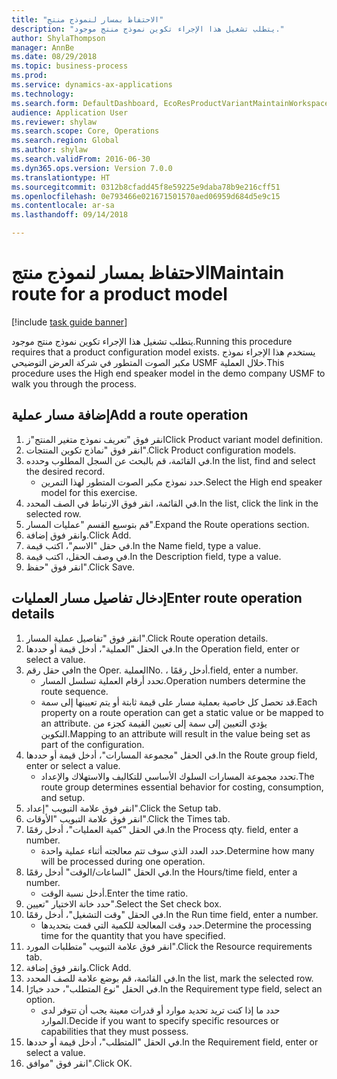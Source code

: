 ```yaml
--- 
title: "الاحتفاظ بمسار لنموذج منتج"
description: "يتطلب تشغيل هذا الإجراء تكوين نموذج منتج موجود."
author: ShylaThompson
manager: AnnBe
ms.date: 08/29/2018
ms.topic: business-process
ms.prod: 
ms.service: dynamics-ax-applications
ms.technology: 
ms.search.form: DefaultDashboard, EcoResProductVariantMaintainWorkspace, PCProductConfigurationModelListPage, PCProductConfigurationModelDetails, PCRouteOperationDetails, WrkCtrCapabilityLookUp
audience: Application User
ms.reviewer: shylaw
ms.search.scope: Core, Operations
ms.search.region: Global
ms.author: shylaw
ms.search.validFrom: 2016-06-30
ms.dyn365.ops.version: Version 7.0.0
ms.translationtype: HT
ms.sourcegitcommit: 0312b8cfadd45f8e59225e9daba78b9e216cff51
ms.openlocfilehash: 0e793466e021671501570aed06959d684d5e9c15
ms.contentlocale: ar-sa
ms.lasthandoff: 09/14/2018

---
```

# <a name="maintain-route-for-a-product-model"></a><span data-ttu-id="74ba6-103">الاحتفاظ بمسار لنموذج منتج</span><span class="sxs-lookup"><span data-stu-id="74ba6-103">Maintain route for a product model</span></span>

[!include [task guide banner](../../includes/task-guide-banner.md)]

<span data-ttu-id="74ba6-104">يتطلب تشغيل هذا الإجراء تكوين نموذج منتج موجود.</span><span class="sxs-lookup"><span data-stu-id="74ba6-104">Running this procedure requires that a product configuration model exists.</span></span> <span data-ttu-id="74ba6-105">يستخدم هذا الإجراء نموذج مكبر الصوت المتطور في شركة العرض التوضيحي USMF خلال العملية.</span><span class="sxs-lookup"><span data-stu-id="74ba6-105">This procedure uses the High end speaker model in the demo company USMF to walk you through the process.</span></span>


## <a name="add-a-route-operation"></a><span data-ttu-id="74ba6-106">إضافة مسار عملية</span><span class="sxs-lookup"><span data-stu-id="74ba6-106">Add a route operation</span></span>
1. <span data-ttu-id="74ba6-107">انقر فوق "تعريف نموذج متغير المنتج"ز</span><span class="sxs-lookup"><span data-stu-id="74ba6-107">Click Product variant model definition.</span></span>
2. <span data-ttu-id="74ba6-108">انقر فوق "نماذج تكوين المنتجات".</span><span class="sxs-lookup"><span data-stu-id="74ba6-108">Click Product configuration models.</span></span>
3. <span data-ttu-id="74ba6-109">في القائمة، قم بالبحث عن السجل المطلوب وحدده.</span><span class="sxs-lookup"><span data-stu-id="74ba6-109">In the list, find and select the desired record.</span></span>
    * <span data-ttu-id="74ba6-110">حدد نموذج مكبر الصوت المتطور لهذا التمرين.</span><span class="sxs-lookup"><span data-stu-id="74ba6-110">Select the High end speaker model for this exercise.</span></span>  
4. <span data-ttu-id="74ba6-111">في القائمة، انقر فوق الارتباط في الصف المحدد.</span><span class="sxs-lookup"><span data-stu-id="74ba6-111">In the list, click the link in the selected row.</span></span>
5. <span data-ttu-id="74ba6-112">قم بتوسيع القسم "عمليات المسار".</span><span class="sxs-lookup"><span data-stu-id="74ba6-112">Expand the Route operations section.</span></span>
6. <span data-ttu-id="74ba6-113">وانقر فوق إضافة.</span><span class="sxs-lookup"><span data-stu-id="74ba6-113">Click Add.</span></span>
7. <span data-ttu-id="74ba6-114">في حقل "الاسم"، اكتب قيمة.</span><span class="sxs-lookup"><span data-stu-id="74ba6-114">In the Name field, type a value.</span></span>
8. <span data-ttu-id="74ba6-115">في وصف الحقل، اكتب قيمة.</span><span class="sxs-lookup"><span data-stu-id="74ba6-115">In the Description field, type a value.</span></span>
9. <span data-ttu-id="74ba6-116">انقر فوق "حفظ".</span><span class="sxs-lookup"><span data-stu-id="74ba6-116">Click Save.</span></span>

## <a name="enter-route-operation-details"></a><span data-ttu-id="74ba6-117">إدخال تفاصيل مسار العمليات</span><span class="sxs-lookup"><span data-stu-id="74ba6-117">Enter route operation details</span></span>
1. <span data-ttu-id="74ba6-118">انقر فوق "تفاصيل عملية المسار".</span><span class="sxs-lookup"><span data-stu-id="74ba6-118">Click Route operation details.</span></span>
2. <span data-ttu-id="74ba6-119">في الحقل "العملية"، أدخل قيمة أو حددها.</span><span class="sxs-lookup"><span data-stu-id="74ba6-119">In the Operation field, enter or select a value.</span></span>
3. <span data-ttu-id="74ba6-120">في حقل رقم</span><span class="sxs-lookup"><span data-stu-id="74ba6-120">In the Oper.</span></span> <span data-ttu-id="74ba6-121">العملية</span><span class="sxs-lookup"><span data-stu-id="74ba6-121">No.</span></span> <span data-ttu-id="74ba6-122">، أدخل رقمًا.</span><span class="sxs-lookup"><span data-stu-id="74ba6-122">field, enter a number.</span></span>
    * <span data-ttu-id="74ba6-123">تحدد أرقام العملية تسلسل المسار.</span><span class="sxs-lookup"><span data-stu-id="74ba6-123">Operation numbers determine the route sequence.</span></span>  
    * <span data-ttu-id="74ba6-124">قد تحصل كل خاصية بعملية مسار على قيمة ثابتة أو يتم تعيينها إلى سمة.</span><span class="sxs-lookup"><span data-stu-id="74ba6-124">Each property on a route operation can get a static value or be mapped to an attribute.</span></span> <span data-ttu-id="74ba6-125">يؤدي التعيين إلى سمة إلى تعيين القيمة كجزء من التكوين.</span><span class="sxs-lookup"><span data-stu-id="74ba6-125">Mapping to an attribute will result in the value being set as part of the configuration.</span></span>  
4. <span data-ttu-id="74ba6-126">في الحقل "مجموعة المسارات"، أدخل قيمة أو حددها.</span><span class="sxs-lookup"><span data-stu-id="74ba6-126">In the Route group field, enter or select a value.</span></span>
    * <span data-ttu-id="74ba6-127">تحدد مجموعة المسارات السلوك الأساسي للتكاليف والاستهلاك والإعداد.</span><span class="sxs-lookup"><span data-stu-id="74ba6-127">The route group determines essential behavior for costing, consumption, and setup.</span></span>  
5. <span data-ttu-id="74ba6-128">انقر فوق علامة التبويب "إعداد".</span><span class="sxs-lookup"><span data-stu-id="74ba6-128">Click the Setup tab.</span></span>
6. <span data-ttu-id="74ba6-129">انقر فوق علامة التبويب "الأوقات".</span><span class="sxs-lookup"><span data-stu-id="74ba6-129">Click the Times tab.</span></span>
7. <span data-ttu-id="74ba6-130">في الحقل "كمية العمليات‬"، أدخل رقمًا.</span><span class="sxs-lookup"><span data-stu-id="74ba6-130">In the Process qty. field, enter a number.</span></span>
    * <span data-ttu-id="74ba6-131">حدد العدد الذي سوف تتم معالجته أثناء عملية واحدة.</span><span class="sxs-lookup"><span data-stu-id="74ba6-131">Determine how many will be processed during one operation.</span></span>  
8. <span data-ttu-id="74ba6-132">في الحقل "الساعات/الوقت" أدخل رقمًا.</span><span class="sxs-lookup"><span data-stu-id="74ba6-132">In the Hours/time field, enter a number.</span></span>
    * <span data-ttu-id="74ba6-133">أدخل نسبة الوقت.</span><span class="sxs-lookup"><span data-stu-id="74ba6-133">Enter the time ratio.</span></span>  
9. <span data-ttu-id="74ba6-134">حدد خانة الاختيار "تعيين".</span><span class="sxs-lookup"><span data-stu-id="74ba6-134">Select the Set check box.</span></span>
10. <span data-ttu-id="74ba6-135">في الحقل "وقت التشغيل"، أدخل رقمًا.</span><span class="sxs-lookup"><span data-stu-id="74ba6-135">In the Run time field, enter a number.</span></span>
    * <span data-ttu-id="74ba6-136">حدد وقت المعالجة للكمية التي قمت بتحديدها.</span><span class="sxs-lookup"><span data-stu-id="74ba6-136">Determine the processing time for the quantity that you have specified.</span></span>  
11. <span data-ttu-id="74ba6-137">انقر فوق علامة التبويب "متطلبات المورد".</span><span class="sxs-lookup"><span data-stu-id="74ba6-137">Click the Resource requirements tab.</span></span>
12. <span data-ttu-id="74ba6-138">وانقر فوق إضافة.</span><span class="sxs-lookup"><span data-stu-id="74ba6-138">Click Add.</span></span>
13. <span data-ttu-id="74ba6-139">في القائمة، قم بوضع علامة للصف المحدد.</span><span class="sxs-lookup"><span data-stu-id="74ba6-139">In the list, mark the selected row.</span></span>
14. <span data-ttu-id="74ba6-140">في الحقل "نوع المتطلب"، حدد خيارًا.</span><span class="sxs-lookup"><span data-stu-id="74ba6-140">In the Requirement type field, select an option.</span></span>
    * <span data-ttu-id="74ba6-141">حدد ما إذا كنت تريد تحديد موارد أو قدرات معينة يجب أن تتوفر لدى الموارد.</span><span class="sxs-lookup"><span data-stu-id="74ba6-141">Decide if you want to specify specific resources or capabilities that they must possess.</span></span>  
15. <span data-ttu-id="74ba6-142">في الحقل "المتطلب"، أدخل قيمة أو حددها.</span><span class="sxs-lookup"><span data-stu-id="74ba6-142">In the Requirement field, enter or select a value.</span></span>
16. <span data-ttu-id="74ba6-143">انقر فوق "موافق".</span><span class="sxs-lookup"><span data-stu-id="74ba6-143">Click OK.</span></span>


